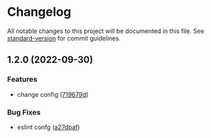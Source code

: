 # Changelog

All notable changes to this project will be documented in this file. See [standard-version](https://github.com/conventional-changelog/standard-version) for commit guidelines.

## 1.2.0 (2022-09-30)


### Features

* change config ([719679d](https://github.com/mm-atom/an000039/commit/719679dc89418c26b3a3bbeb6bd7b77d887c6ea0))


### Bug Fixes

* eslint confg ([a27dbaf](https://github.com/mm-atom/an000039/commit/a27dbaff288c856229a15618cca92d5c4bd8edd8))
